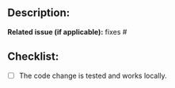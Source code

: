 ## Description:


**Related issue (if applicable):** fixes #<issue number goes here>


## Checklist:
  - [ ] The code change is tested and works locally.

